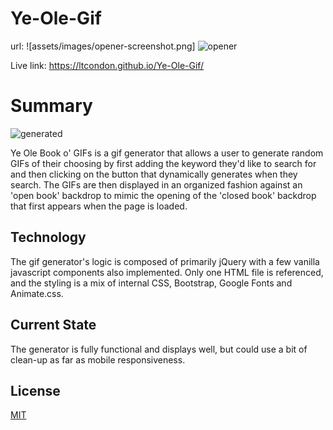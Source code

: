 # Ye-Ole-Gif

url: ![assets/images/opener-screenshot.png]
![opener](assets/images/opener-screenshot.png)

Live link: https://ltcondon.github.io/Ye-Ole-Gif/

# Summary

![generated](assets/images/genereated-screenshot.png)

Ye Ole Book o' GIFs is a gif generator that allows a user to generate random GIFs of their choosing by first adding the keyword they'd like to search for and then clicking on the button that dynamically generates when they search.  The GIFs are then displayed in an organized fashion against an 'open book' backdrop to mimic the opening of the 'closed book' backdrop that first appears when the page is loaded.

## Technology

The gif generator's logic is composed of primarily jQuery with a few vanilla javascript components also implemented. Only one HTML file is referenced, and the styling is a mix of internal CSS, Bootstrap, Google Fonts and Animate.css.

## Current State

The generator is fully functional and displays well, but could use a bit of clean-up as far as mobile responsiveness. 

## License
[MIT](https://choosealicense.com/licenses/mit/)